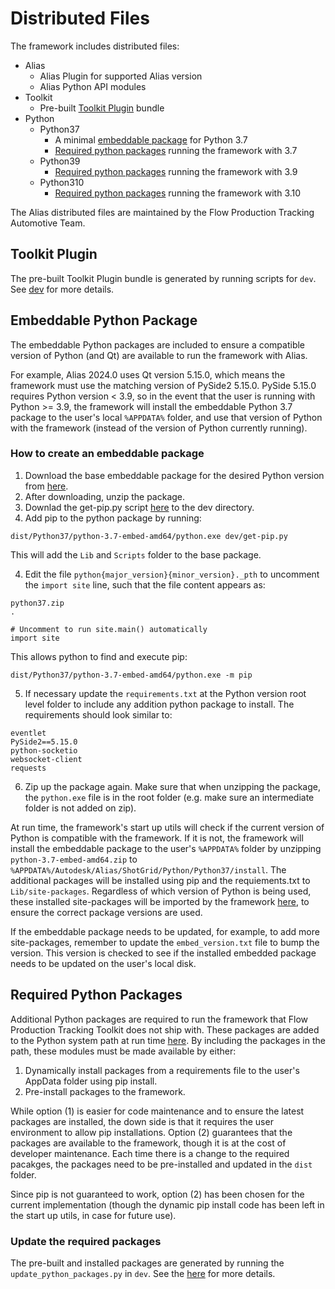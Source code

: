 # Distributed Files

The framework includes distributed files:

- Alias
    - Alias Plugin for supported Alias version
    - Alias Python API modules
- Toolkit
    - Pre-built [Toolkit Plugin](#toolkit-plugin) bundle
- Python
    - Python37
        - A minimal [embeddable package](#embeddable-python-package) for Python 3.7
        - [Required python packages](#required-python-packages) running the framework with 3.7
    - Python39
        - [Required python packages](#required-python-packages) running the framework with 3.9
    - Python310
        - [Required python packages](#required-python-packages) running the framework with 3.10

The Alias distributed files are maintained by the Flow Production Tracking Automotive Team.

## Toolkit Plugin

The pre-built Toolkit Plugin bundle is generated by running scripts for `dev`. See [dev](https://github.com/shotgunsoftware/tk-framework-alias/tree/main/dev) for more details.

## Embeddable Python Package

The embeddable Python packages are included to ensure a compatible version of Python (and Qt) are available to run the framework with Alias.

For example, Alias 2024.0 uses Qt version 5.15.0, which means the framework must use the matching version of PySide2 5.15.0. PySide 5.15.0 requires Python version < 3.9, so in the event that the user is running with Python >= 3.9, the framework will install the embeddable Python 3.7 package to the user's local `%APPDATA%` folder, and use that version of Python with the framework (instead of the version of Python currently running).

### How to create an embeddable package

1. Download the base embeddable package for the desired Python version from [here](https://www.python.org/ftp/python/).
2. After downloading, unzip the package.
3. Downlad the get-pip.py script [here](https://pip.pypa.io/en/stable/installation/) to the dev directory.
3. Add pip to the python package by running:

```
dist/Python37/python-3.7-embed-amd64/python.exe dev/get-pip.py
```

This will add the `Lib` and `Scripts` folder to the base package.

4. Edit the file `python{major_version}{minor_version}._pth` to uncomment the `import site` line, such that the file content appears as:

```
python37.zip
.

# Uncomment to run site.main() automatically
import site
```

This allows python to find and execute pip:
```
dist/Python37/python-3.7-embed-amd64/python.exe -m pip
```

5. If necessary update the `requirements.txt` at the Python version root level folder to include any addition python package to install. The requirements should look similar to:

```
eventlet
PySide2==5.15.0
python-socketio
websocket-client
requests
```

6. Zip up the package again. Make sure that when unzipping the package, the `python.exe` file is in the root folder (e.g. make sure an intermediate folder is not added on zip).

At run time, the framework's start up utils will check if the current version of Python is compatible with the framework. If it is not, the framework will install the embeddable package to the user's `%APPDATA%` folder by unzipping `python-3.7-embed-amd64.zip` to `%APPDATA%/Autodesk/Alias/ShotGrid/Python/Python37/install`. The additional packages will be installed using pip and the requiements.txt to `Lib/site-packages`. Regardless of which version of Python is being used, these installed site-packages will be imported by the framework [here](https://github.com/shotgunsoftware/tk-framework-alias/blob/develop/python/tk_framework_alias/__init__.py), to ensure the correct package versions are used.

If the embeddable package needs to be updated, for example, to add more site-packages, remember to update the `embed_version.txt` file to bump the version. This version is checked to see if the installed embedded package needs to be updated on the user's local disk.

## Required Python Packages

Additional Python packages are required to run the framework that Flow Production Tracking Toolkit does not ship with. These packages are added to the Python system path at run time [here](https://github.com/shotgunsoftware/tk-framework-alias/blob/develop/python/tk_framework_alias/__init__.py#L11-L20). By including the packages in the path, these modules must be made available by either:

1. Dynamically install packages from a requirements file to the user's AppData folder using pip install.
2. Pre-install packages to the framework.

While option (1) is easier for code maintenance and to ensure the latest packages are installed, the down side is that it requires the user environment to allow pip installations. Option (2) guarantees that the packages are available to the framework, though it is at the cost of developer maintenance. Each time there is a change to the required pacakges, the packages need to be pre-installed and updated in the `dist` folder.

Since pip is not guaranteed to work, option (2) has been chosen for the current implementation (though the dynamic pip install code has been left in the start up utils, in case for future use).

### Update the required packages

The pre-built and installed packages are generated by running the `update_python_packages.py` in `dev`. See the [here](https://github.com/shotgunsoftware/tk-framework-alias/tree/main/dev/README.md) for more details.

